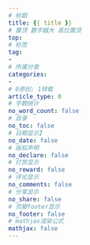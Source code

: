 ```yaml
---
# 标题
title: {{ title }}
# 置顶 数字越大 高位置顶
top:
# 标签
tag:
- 
# 所属分类
categories:
- 
# 0原创; 1转载
article_type: 0
# 字数统计
no_word_count: false
# 目录
no_toc: false
# 日期显示】
no_date: false
# 版权声明
no_declare: false
# 打赏显示
no_reward: false
# 评论显示
no_comments: false
# 分享显示
no_share: false
# 页脚footer显示
no_footer: false
# mathjax渲染公式
mathjax: false
---
```

